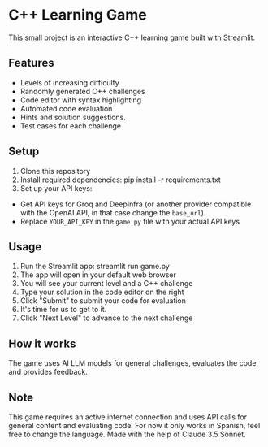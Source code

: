 # C++ Learning Game

This small project is an interactive C++ learning game built with Streamlit.

## Features

- Levels of increasing difficulty
- Randomly generated C++ challenges
- Code editor with syntax highlighting
- Automated code evaluation
- Hints and solution suggestions.
- Test cases for each challenge

## Setup

1. Clone this repository
2. Install required dependencies:
pip install -r requirements.txt
3. Set up your API keys:
- Get API keys for Groq and DeepInfra (or another provider compatible with the OpenAI API, in that case change the `base_url`).
- Replace `YOUR_API_KEY` in the `game.py` file with your actual API keys

## Usage

1. Run the Streamlit app:
streamlit run game.py
2. The app will open in your default web browser
3. You will see your current level and a C++ challenge
4. Type your solution in the code editor on the right
5. Click "Submit" to submit your code for evaluation
6. It's time for us to get to it.
7. Click "Next Level" to advance to the next challenge

## How it works

The game uses AI LLM models for general challenges, evaluates the code, and provides feedback.

## Note

This game requires an active internet connection and uses API calls for general content and evaluating code. 
For now it only works in Spanish, feel free to change the language.
Made with the help of Claude 3.5 Sonnet.
